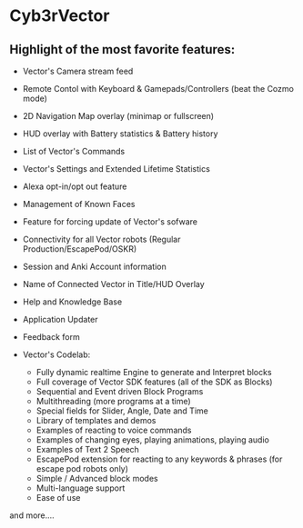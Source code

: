 # Cyb3rVector

## Highlight of the most favorite features:

- Vector's Camera stream feed
- Remote Contol with Keyboard & Gamepads/Controllers (beat the Cozmo mode)
- 2D Navigation Map overlay (minimap or fullscreen)
- HUD overlay with Battery statistics & Battery history
- List of Vector's Commands
- Vector's Settings and Extended Lifetime Statistics
- Alexa opt-in/opt out feature
- Management of Known Faces
- Feature for forcing update of Vector's sofware
- Connectivity for all Vector robots (Regular Production/EscapePod/OSKR)
- Session and Anki Account information
- Name of Connected Vector in Title/HUD Overlay
- Help and Knowledge Base
- Application Updater
- Feedback form

- Vector's Codelab:
  * Fully dynamic realtime Engine to generate and Interpret blocks
  * Full coverage of Vector SDK features (all of the SDK as Blocks)
  * Sequential and Event driven Block Programs
  * Multithreading (more programs at a time)
  * Special fields for Slider, Angle, Date and Time
  * Library of templates and demos
  * Examples of reacting to voice commands
  * Examples of changing eyes, playing animations, playing audio
  * Examples of Text 2 Speech
  * EscapePod extension for reacting to any keywords & phrases (for escape pod robots only)
  * Simple / Advanced block modes
  * Multi-language support
  * Ease of use

and more....

